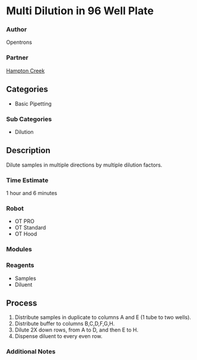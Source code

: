 # Multi Dilution in 96 Well Plate

### Author
Opentrons

### Partner
[Hampton Creek](www.hamptoncreek.com)

## Categories
* Basic Pipetting

### Sub Categories
* Dilution


## Description
Dilute samples in multiple directions by multiple dilution factors.

### Time Estimate
1 hour and 6 minutes

### Robot
* OT PRO 
* OT Standard
* OT Hood

### Modules


### Reagents
* Samples
* Diluent

## Process
1. Distribute samples in duplicate to columns A and E (1 tube to two wells).
2. Distribute buffer to columns B,C,D,F,G,H.
3. Dilute 2X down rows, from A to D, and then E to H.
4. Dispense diluent to every even row.


### Additional Notes
